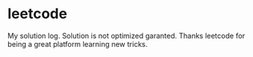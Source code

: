 # leetcode
My solution log. Solution is not optimized garanted. Thanks leetcode for being a great platform learning new tricks. 
